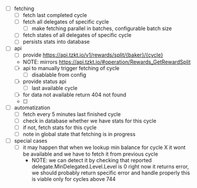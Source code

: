 - [ ] fetching
  - [ ] fetch last completed cycle
  - [ ] fetch all delegates of specific cycle
    - [ ] make fetching parallel in batches, configurable batch size
  - [ ] fetch states of all delegates of specific cycle
  - [ ] persists stats into database

- [ ] api 
  - [ ]  provide https://api.tzkt.io/v1/rewards/split/{baker}/{cycle}
	- NOTE: mirrors https://api.tzkt.io/#operation/Rewards_GetRewardSplit
  - [ ] api to manually trigger fetching of cycle
    - [ ] disablable from config
  - [ ] provide status api
    - [ ] last available cycle
  - [ ] for data not available return 404 not found 
  - [ ] 

- [ ] automatization
  - [ ] fetch every 5 minutes last finished cycle
  - [ ] check in database whether we have stats for this cycle
  - [ ] if not, fetch stats for this cycle
  - [ ] note in global state that fetching is in progress

- [ ] special cases
  - [ ] it may happen that when we lookup min balance for cycle X it wont be available and we have to fetch it from previous cycle
    - NOTE: we can detect it by checking that reported delegate.MinDelegated.Level.Level is 0
      right now it returns error, we should probably return specific error and handle properly
	  this is viable only for cycles above 744
